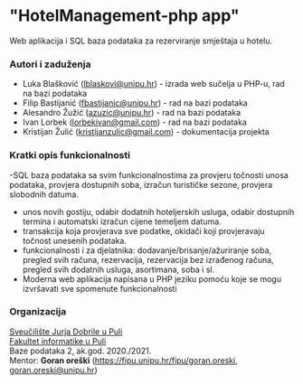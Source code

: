 # "HotelManagement-php app"

Web aplikacija i SQL baza podataka za rezerviranje smještaja u hotelu.

### Autori i zaduženja

-   Luka Blašković (lblaskovi@unipu.hr) - izrada web sučelja u PHP-u, rad na bazi podataka
-   Filip Bastijanić (fbastijanic@unipu.hr) - rad na bazi podataka
-   Alesandro Žužić (azuzic@unipu.hr) - rad na bazi podataka
-   Ivan Lorbek (lorbekivan@gmail.com) - rad na bazi podataka
-   Kristijan Žulić (kristijanzulic@gmail.com) - dokumentacija projekta

### Kratki opis funkcionalnosti
-SQL baza podataka sa svim funkcionalnostima za provjeru točnosti unosa podataka, provjera dostupnih soba, izračun turističke sezone, provjera slobodnih datuma.
- unos novih gostiju, odabir dodatnih hoteljerskih usluga, odabir dostupnih termina i automatski izračun cijene temeljem datuma.
- transakcija koja provjerava sve podatke, okidači koji provjeravaju točnost unesenih podataka.
- funkcionalnosti i za djelatnika: dodavanje/brisanje/ažuriranje soba, pregled svih računa, rezervacija, rezervacija bez izrađenog računa, pregled svih dodatnih usluga, asortimana, soba i sl. 
- Moderna web aplikacija napisana u PHP jeziku pomoću koje se mogu izvršavati sve spomenute funkcionalnosti


### Organizacija

[Sveučilište Jurja Dobrile u Puli](http://www.unipu.hr/)  
[Fakultet informatike u Puli](https://fipu.unipu.hr/)  
Baze podataka 2, ak.god. 2020./2021.  
Mentor: **Goran oreški** (https://fipu.unipu.hr/fipu/goran.oreski, goran.oreski@unipu.hr)

